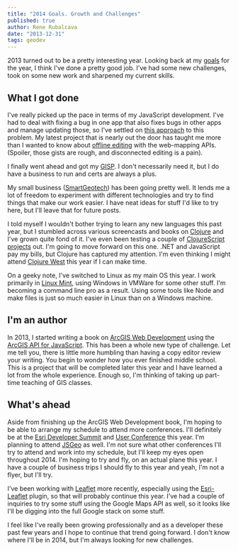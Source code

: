 ```yaml
---
title: "2014 Goals. Growth and Challenges"
published: true
author: Rene Rubalcava
date: "2013-12-31"
tags: geodev
---
```


2013 turned out to be a pretty interesting year. Looking back at my [goals](http://odoe.net/blog/?p=397) for the year, I think I've done a pretty good job. I've had some new challenges, took on some new work and sharpened my current skills.

## What I got done

I've really picked up the pace in terms of my JavaScript development. I've had to deal with fixing a bug in one app that also fixes bugs in other apps and manage updating those, so I've settled on [this approach](https://github.com/odoe/esri-js-starterkit) to this problem. My latest project that is nearly out the door has taught me more than I wanted to know about [offline editing](https://gist.github.com/odoe/6911676) with the web-mapping APIs. (Spoiler, those gists are rough, and disconnected editing is a pain).

I finally went ahead and got my [GISP](http://www.gisci.org/GISPs/CertificationRenewal.aspx). I don't necessarily need it, but I do have a business to run and certs are always a plus.

My small business ([SmartGeotech](http://www.smartgeotech.net/)) has been going pretty well. It lends me a lot of freedom to experiment with different technologies and try to find things that make our work easier. I have neat ideas for stuff I'd like to try here, but I'll leave that for future posts.

I told myself I wouldn't bother trying to learn any new languages this past year, but I stumbled across various screencasts and books on [Clojure](http://www.clojure.com/) and I've grown quite fond of it. I've even been testing a couple of [ClojureScript projects](https://github.com/odoe/monitoringlocator) out. I'm going to move forward on this one. .NET and JavaScript pay my bills, but Clojure has captured my attention. I'm even thinking I might attend [Clojure West](http://clojurewest.org/) this year if I can make time.

On a geeky note, I've switched to Linux as my main OS this year. I work primarily in [Linux Mint](http://www.linuxmint.com/), using Windows in VMWare for some other stuff. I'm becoming a command line pro as a result. Using some tools like Node and make files is just so much easier in Linux than on a Windows machine.

## I'm an author

In 2013, I started writing a book on [ArcGIS Web Development](http://www.manning.com/rubalcava/) using the [ArcGIS API for JavaScript](https://developers.arcgis.com/en/javascript/). This has been a whole new type of challenge. Let me tell you, there is little more humbling than having a copy editor review your writing. You begin to wonder how you ever finished middle school. This is a project that will be completed later this year and I have learned a lot from the whole experience. Enough so, I'm thinking of taking up part-time teaching of GIS classes.

## What's ahead

Aside from finishing up the ArcGIS Web Development book, I'm hoping to be able to arrange my schedule to attend more conferences. I'll definitely be at the [Esri Developer Summit](http://www.esri.com/events/devsummit) and [User Conference](http://www.esri.com/events/user-conference) this year. I'm planning to attend [JSGeo](http://www.jsgeo.org/) as well. I'm not sure what other conferences I'll try to attend and work into my schedule, but I'll keep my eyes open throughout 2014. I'm hoping to try and fly, on an actual plane this year. I have a couple of business trips I should fly to this year and yeah, I'm not a flyer, but I'll try.

I've been working with [Leaflet](http://leafletjs.com/) more recently, especially using the [Esri-Leaflet](https://github.com/Esri/esri-leaflet) plugin, so that will probably continue this year. I've had a couple of inquiries to try some stuff using the Google Maps API as well, so it looks like I'll be digging into the full Google stack on some stuff.

I feel like I've really been growing professionally and as a developer these past few years and I hope to continue that trend going forward. I don't know where I'll be in 2014, but I'm always looking for new challenges.
